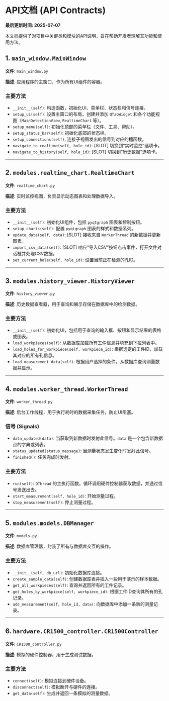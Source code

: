 # API文档 (API Contracts)

**最后更新时间: 2025-07-07**

本文档提供了对项目中关键类和模块的API说明，旨在帮助开发者理解其功能和使用方法。

## 1. `main_window.MainWindow`

**文件**: `main_window.py`

**描述**: 应用程序的主窗口，作为所有UI组件的容器。

### 主要方法

*   `__init__(self)`: 构造函数，初始化UI、菜单栏、状态栏和信号连接。
*   `setup_ui(self)`: 设置主窗口的布局，创建并添加 `QTabWidget` 和各个功能视图（`MainDetectionView`, `RealtimeChart` 等）。
*   `setup_menu(self)`: 初始化顶部的菜单栏（文件、工具、帮助）。
*   `setup_status_bar(self)`: 初始化底部的状态栏。
*   `setup_connections(self)`: 连接子视图发出的信号到对应的槽函数。
*   `navigate_to_realtime(self, hole_id)`: [SLOT] 切换到“实时监控”选项卡。
*   `navigate_to_history(self, hole_id)`: [SLOT] 切换到“历史数据”选项卡。

---

## 2. `modules.realtime_chart.RealtimeChart`

**文件**: `realtime_chart.py`

**描述**: 实时监控视图，负责显示动态图表和处理数据导入。

### 主要方法

*   `__init__(self)`: 初始化UI组件，包括 `pyqtgraph` 图表和控制按钮。
*   `setup_charts(self)`: 配置 `pyqtgraph` 图表的样式和数据系列。
*   `update_data(self, data)`: [SLOT] 接收来自 `WorkerThread` 的新数据并更新图表。
*   `import_csv_data(self)`: [SLOT] 响应“导入CSV”按钮点击事件，打开文件对话框并处理CSV数据。
*   `set_current_hole(self, hole_id)`: 设置当前正在检测的孔ID。

---

## 3. `modules.history_viewer.HistoryViewer`

**文件**: `history_viewer.py`

**描述**: 历史数据查看器，用于查询和展示存储在数据库中的检测数据。

### 主要方法

*   `__init__(self)`: 初始化UI，包括用于查询的输入框、按钮和显示结果的表格或图表。
*   `load_workpieces(self)`: 从数据库加载所有工件信息并填充到下拉列表中。
*   `load_holes_for_workpiece(self, workpiece_id)`: 根据选定的工件ID，加载其对应的所有孔信息。
*   `load_measurement_data(self)`: 根据用户选择的条件，从数据库查询测量数据并显示。

---

## 4. `modules.worker_thread.WorkerThread`

**文件**: `worker_thread.py`

**描述**: 后台工作线程，用于执行耗时的数据采集任务，防止UI阻塞。

### 信号 (Signals)

*   `data_updated(data)`: 当获取到新数据时发射此信号。`data` 是一个包含新数据点的字典或列表。
*   `status_updated(status_message)`: 当测量状态发生变化时发射此信号。
*   `finished()`: 任务完成时发射。

### 主要方法

*   `run(self)`: `QThread` 的主执行函数。循环调用硬件控制器获取数据，并通过信号发送出去。
*   `start_measurement(self, hole_id)`: 开始测量过程。
*   `stop_measurement(self)`: 停止测量过程。

---

## 5. `modules.models.DBManager`

**文件**: `models.py`

**描述**: 数据库管理器，封装了所有与数据库交互的操作。

### 主要方法

*   `__init__(self, db_url)`: 初始化数据库连接。
*   `create_sample_data(self)`: 创建数据库表并插入一些用于演示的样本数据。
*   `get_all_workpieces(self)`: 查询并返回所有的工件记录。
*   `get_holes_by_workpiece(self, workpiece_id)`: 根据工件ID查询其所有的孔记录。
*   `add_measurement(self, hole_id, data)`: 向数据库中添加一条新的测量记录。

---

## 6. `hardware.CR1500_controller.CR1500Controller`

**文件**: `CR1500_controller.py`

**描述**: 模拟的硬件控制器，用于生成测试数据。

### 主要方法

*   `connect(self)`: 模拟连接到硬件设备。
*   `disconnect(self)`: 模拟断开与硬件的连接。
*   `get_data(self)`: 生成并返回一条模拟的测量数据。
